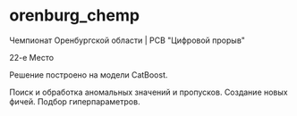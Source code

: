 # orenburg_chemp
Чемпионат Оренбургской области | РСВ "Цифровой прорыв"

22-е Место

Решение построено на модели CatBoost.

Поиск и обработка аномальных значений и пропусков. Создание новых фичей. Подбор гиперпараметров.
